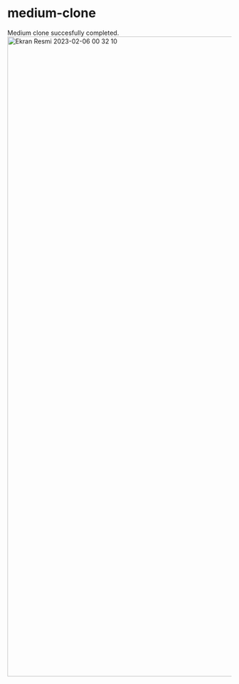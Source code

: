 # medium-clone
Medium clone succesfully completed.
<img width="1440" alt="Ekran Resmi 2023-02-06 00 32 10" src="https://user-images.githubusercontent.com/119763552/216847299-60a12684-9edc-4ca7-ba80-1ffb5147d312.png">
